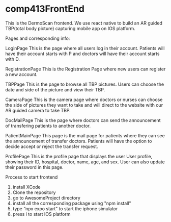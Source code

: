 # comp413FrontEnd
This is the DermoScan frontend. 
We use react native to build an AR guided TBP(total body picture) capturing mobile app on IOS platform.

Pages and corresponding info:

LoginPage
This is the page where all users log in their account. Patients will have their account starts with P and doctors will have their account starts with D.

RegistrationPage
This is the Registration Page where new users can register a new account.

TBPPage
This is the page to browse all TBP pictures. Users can choose the date and side of the picture and view their TBP.

CameraPage
This is the camera page where doctors or nurses can choose the side of pictures they want to take and will direct to the website with our AR guided camera to take TBP.

DocMailPage
This is the page where doctors can send the announcement of transfering patients to another doctor.

PatientMainPage
This page is the mail page for patients where they can see the announcement of transfer doctors. Patients will have the option to decide accept or reject the transfer request.

ProfilePage
This is the profile page that displays the user User profile, showing their ID, hospital, doctor, name, age, and sex. User can also update their password in this page.

Process to start frontend
1. install XCode
2. Clone the repository
3. go to AwesomeProject directory
4. install all the corresponding package using "npm install"
5. type “npx expo start” to start the iphone simulator
6. press i to start IOS platform
